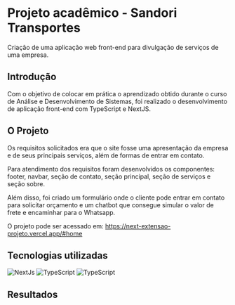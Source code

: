 
# Projeto acadêmico - Sandori Transportes


Criação de uma aplicação web front-end para divulgação de serviços de uma empresa. 
## Introdução

Com o objetivo de colocar em prática o aprendizado obtido durante o curso de Análise e Desenvolvimento de Sistemas, foi realizado o desenvolvimento de aplicação front-end com TypeScript e NextJS.


## O Projeto
Os requisitos solicitados era que o site fosse uma apresentação da empresa e de seus principais serviços, além de formas de entrar em contato. 

Para atendimento dos requisitos foram desenvolvidos os componentes: footer, navbar, seção de contato, seção principal, seção de serviços e seção sobre. 

Além disso, foi criado um formulário onde o cliente pode entrar em contato para solicitar orçamento e um chatbot que consegue simular o valor de frete e encaminhar para o Whatsapp. 

O projeto pode ser acessado em: https://next-extensao-projeto.vercel.app/#home

## Tecnologias utilizadas

<img alt= "NextJs" src="https://img.shields.io/badge/NextJS-000000?logo=nextdotjs&logoColor=white&style=for-the-badge"/>

<img alt= "TypeScript" src="https://img.shields.io/badge/TypeScript-007ACC?logo=typescript&logoColor=white&style=for-the-badge"/>

<img alt= "TypeScript" src="https://img.shields.io/badge/Vercel-000000?logo=vercel&logoColor=white&style=for-the-badge"/>

## Resultados 










